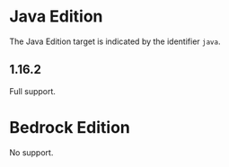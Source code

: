 # Java Edition

The Java Edition target is indicated by the identifier `java`.

## 1.16.2

Full support.

# Bedrock Edition

No support.
